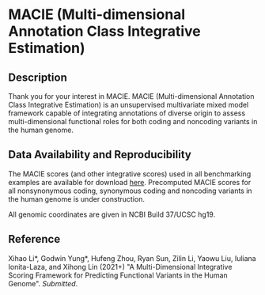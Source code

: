 # MACIE (Multi-dimensional Annotation Class Integrative Estimation)

## Description
Thank you for your interest in MACIE. MACIE (Multi-dimensional Annotation Class Integrative Estimation) is an unsupervised multivariate mixed model framework capable of integrating annotations of diverse origin to assess multi-dimensional functional roles for both coding and noncoding variants in the human genome.

## Data Availability and Reproducibility
The MACIE scores (and other integrative scores) used in all benchmarking examples are available for download [here](https://drive.google.com/drive/folders/1gzqsfgaO1WCh5pAQUgVlUNsX9HYneO7p?usp=sharing). Precomputed MACIE scores for all nonsynonymous coding, synonymous coding and noncoding variants in the human genome is under construction.

All genomic coordinates are given in NCBI Build 37/UCSC hg19.

## Reference
Xihao Li*, Godwin Yung*, Hufeng Zhou, Ryan Sun, Zilin Li, Yaowu Liu, Iuliana Ionita-Laza, and Xihong Lin (2021+) "A Multi-Dimensional Integrative Scoring Framework for Predicting Functional Variants in the Human Genome". *Submitted*.

